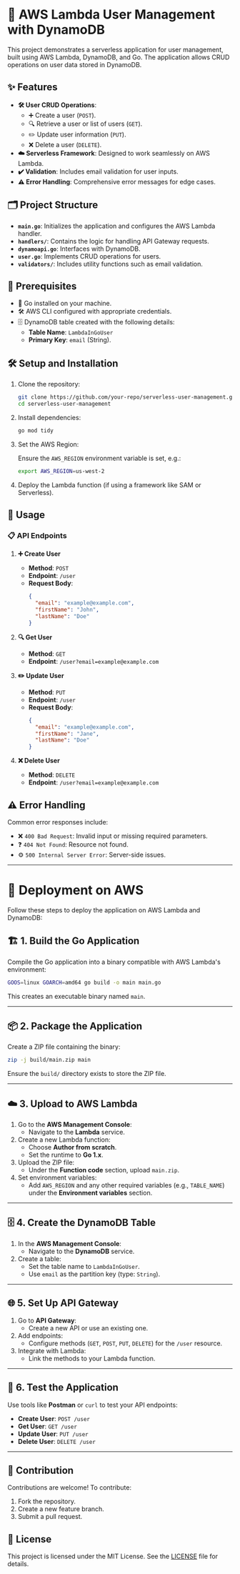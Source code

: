 
# 🚀 AWS Lambda User Management with DynamoDB

This project demonstrates a serverless application for user management, built using AWS Lambda, DynamoDB, and Go. The application allows CRUD operations on user data stored in DynamoDB.

## ✨ Features

- **🛠️ User CRUD Operations**:
  - ➕ Create a user (`POST`).
  - 🔍 Retrieve a user or list of users (`GET`).
  - ✏️ Update user information (`PUT`).
  - ❌ Delete a user (`DELETE`).
- **☁️ Serverless Framework**: Designed to work seamlessly on AWS Lambda.
- **✔️ Validation**: Includes email validation for user inputs.
- **⚠️ Error Handling**: Comprehensive error messages for edge cases.

## 🗂️ Project Structure

- **`main.go`**: Initializes the application and configures the AWS Lambda handler.
- **`handlers/`**: Contains the logic for handling API Gateway requests.
- **`dynamoapi.go`**: Interfaces with DynamoDB.
- **`user.go`**: Implements CRUD operations for users.
- **`validators/`**: Includes utility functions such as email validation.

## 🔧 Prerequisites

- 🐹 Go installed on your machine.
- 🛠️ AWS CLI configured with appropriate credentials.
- 🗄️ DynamoDB table created with the following details:
  - **Table Name**: `LambdaInGoUser`
  - **Primary Key**: `email` (String).

## 🛠️ Setup and Installation

1. Clone the repository:

   ```bash
   git clone https://github.com/your-repo/serverless-user-management.git
   cd serverless-user-management
   ```

2. Install dependencies:

   ```bash
   go mod tidy
   ```

3. Set the AWS Region:

   Ensure the `AWS_REGION` environment variable is set, e.g.:

   ```bash
   export AWS_REGION=us-west-2
   ```

4. Deploy the Lambda function (if using a framework like SAM or Serverless).

## 📒 Usage

### 📋 API Endpoints

1. **➕ Create User**
   - **Method**: `POST`
   - **Endpoint**: `/user`
   - **Request Body**:
     ```json
     {
       "email": "example@example.com",
       "firstName": "John",
       "lastName": "Doe"
     }
     ```

2. **🔍 Get User**
   - **Method**: `GET`
   - **Endpoint**: `/user?email=example@example.com`

3. **✏️ Update User**
   - **Method**: `PUT`
   - **Endpoint**: `/user`
   - **Request Body**:
     ```json
     {
       "email": "example@example.com",
       "firstName": "Jane",
       "lastName": "Doe"
     }
     ```

4. **❌ Delete User**
   - **Method**: `DELETE`
   - **Endpoint**: `/user?email=example@example.com`

## ⚠️ Error Handling

Common error responses include:
- ❌ `400 Bad Request`: Invalid input or missing required parameters.
- ❓ `404 Not Found`: Resource not found.
- ⚙️ `500 Internal Server Error`: Server-side issues.

---

# 🚀 Deployment on AWS

Follow these steps to deploy the application on AWS Lambda and DynamoDB:


## 🏗️ 1. Build the Go Application

Compile the Go application into a binary compatible with AWS Lambda's environment:

```bash
GOOS=linux GOARCH=amd64 go build -o main main.go
```

This creates an executable binary named `main`.

---

## 📦 2. Package the Application

Create a ZIP file containing the binary:

```bash
zip -j build/main.zip main
```

Ensure the `build/` directory exists to store the ZIP file.

---

## ☁️ 3. Upload to AWS Lambda

1. Go to the **AWS Management Console**:
   - Navigate to the **Lambda** service.
2. Create a new Lambda function:
   - Choose **Author from scratch**.
   - Set the runtime to **Go 1.x**.
3. Upload the ZIP file:
   - Under the **Function code** section, upload `main.zip`.
4. Set environment variables:
   - Add `AWS_REGION` and any other required variables (e.g., `TABLE_NAME`) under the **Environment variables** section.

---

## 🗄️ 4. Create the DynamoDB Table

1. In the **AWS Management Console**:
   - Navigate to the **DynamoDB** service.
2. Create a table:
   - Set the table name to `LambdaInGoUser`.
   - Use `email` as the partition key (type: `String`).

---

## 🌐 5. Set Up API Gateway

1. Go to **API Gateway**:
   - Create a new API or use an existing one.
2. Add endpoints:
   - Configure methods (`GET`, `POST`, `PUT`, `DELETE`) for the `/user` resource.
3. Integrate with Lambda:
   - Link the methods to your Lambda function.

---

## 🚦 6. Test the Application

Use tools like **Postman** or `curl` to test your API endpoints:

- **Create User**: `POST /user`
- **Get User**: `GET /user`
- **Update User**: `PUT /user`
- **Delete User**: `DELETE /user`

---

## 🤝 Contribution

Contributions are welcome! To contribute:

1. Fork the repository.
2. Create a new feature branch.
3. Submit a pull request.

## 📜 License

This project is licensed under the MIT License. See the [LICENSE](LICENSE) file for details.

